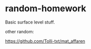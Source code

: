 # random-homework
Basic surface level stuff.

other random:

https://github.com/Tolli-txt/mat_affaren
